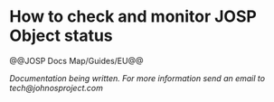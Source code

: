# How to check and monitor JOSP Object status

@@JOSP Docs Map/Guides/EU@@

_Documentation being written.
For more information send an email to tech@johnosproject.com_


